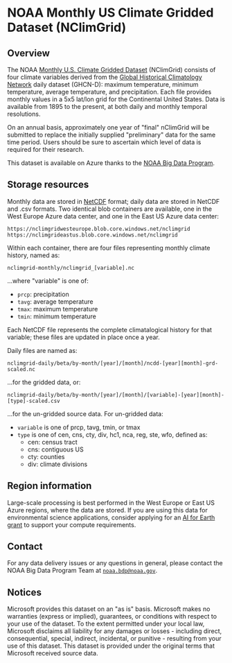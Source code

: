 # NOAA Monthly US Climate Gridded Dataset (NClimGrid)

## Overview

The NOAA [Monthly U.S. Climate Gridded Dataset](https://www.ncei.noaa.gov/access/metadata/landing-page/bin/iso?id=gov.noaa.ncdc:C00332) (NClimGrid) consists of four climate variables derived from the [Global Historical Climatology Network](https://www.ncei.noaa.gov/products/land-based-station/global-historical-climatology-network-daily) daily dataset (GHCN-D): maximum temperature, minimum temperature, average temperature, and precipitation. Each file provides monthly values in a 5x5 lat/lon grid for the Continental United States. Data is available from 1895 to the present, at both daily and monthly temporal resolutions.

On an annual basis, approximately one year of "final" nClimGrid will be submitted to replace the initially supplied "preliminary" data for the same time period. Users should be sure to ascertain which level of data is required for their research.

This dataset is available on Azure thanks to the [NOAA Big Data Program](https://www.noaa.gov/organization/information-technology/big-data-program).


## Storage resources

Monthly data are stored in [NetCDF](https://www.unidata.ucar.edu/software/netcdf/) format; daily data are stored in NetCDF and .csv formats.  Two identical blob containers are available, one in the West Europe Azure data center, and one in the East US Azure data center:

`https://nclimgridwesteurope.blob.core.windows.net/nclimgrid`
`https://nclimgrideastus.blob.core.windows.net/nclimgrid`

Within each container, there are four files representing monthly climate history, named as:

`nclimgrid-monthly/nclimgrid_[variable].nc`

...where "variable" is one of:

* `prcp`: precipitation
* `tavg`: average temperature
* `tmax`: maximum temperature
* `tmin`: minimum temperature

Each NetCDF file represents the complete climatalogical history for that variable; these files are updated in place once a year.

Daily files are named as:

`nclimgrid-daily/beta/by-month/[year]/[month]/ncdd-[year][month]-grd-scaled.nc`

...for the gridded data, or:

`nclimgrid-daily/beta/by-month/[year]/[month]/[variable]-[year][month]-[type]-scaled.csv`

...for the un-gridded source data.  For un-gridded data:

* `variable` is one of prcp, tavg, tmin, or tmax
* `type` is one of cen, cns, cty, div, hc1, nca, reg, ste, wfo, defined as:
  * cen: census tract
  * cns: contiguous US
  * cty: counties
  * div: climate divisions
  

## Region information

Large-scale processing is best performed in the West Europe or East US Azure regions, where the data are stored.  If you are using this data for environmental science applications, consider applying for an [AI for Earth grant](http://aka.ms/ai4egrants) to support your compute requirements.


## Contact

For any data delivery issues or any questions in general, please contact the NOAA Big Data Program Team at [`noaa.bdp@noaa.gov`](mailto:noaa.bdp@noaa.gov?subject=azure%20rap%20question).


## Notices

Microsoft provides this dataset on an "as is" basis.  Microsoft makes no warranties (express or implied), guarantees, or conditions with respect to your use of the dataset.  To the extent permitted under your local law, Microsoft disclaims all liability for any damages or losses - including direct, consequential, special, indirect, incidental, or punitive - resulting from your use of this dataset.  This dataset is provided under the original terms that Microsoft received source data.
